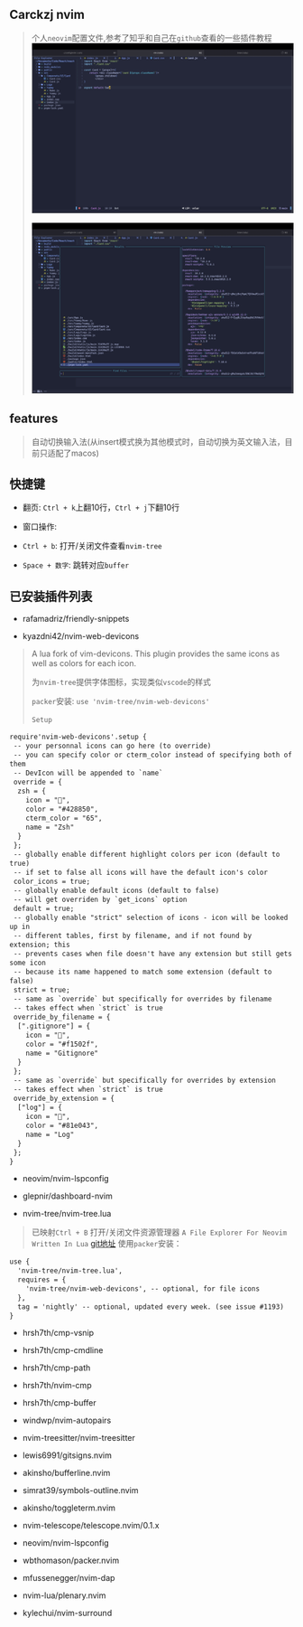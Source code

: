 ## Carckzj nvim

> 个人`neovim`配置文件,参考了知乎和自己在`github`查看的一些插件教程
> ![mynvim](./images/mynvim1.png)
> 
> ![mynvim](./images/mynvim2.png)

## features
> 自动切换输入法(从insert模式换为其他模式时，自动切换为英文输入法，目前只适配了macos)

## 快捷键

- 翻页: `Ctrl + k`上翻10行，`Ctrl + j`下翻10行

- 窗口操作: 

- `Ctrl + b`: 打开/关闭文件查看`nvim-tree`

- `Space + 数字`: 跳转对应`buffer`

## 已安装插件列表

- rafamadriz/friendly-snippets

- kyazdni42/nvim-web-devicons

> A lua fork of vim-devicons. This plugin provides the same icons as well as colors for each icon.
>
> 为`nvim-tree`提供字体图标，实现类似`vscode`的样式
>
> `packer`安装: `use 'nvim-tree/nvim-web-devicons'`
>
> `Setup`

```
require'nvim-web-devicons'.setup {
 -- your personnal icons can go here (to override)
 -- you can specify color or cterm_color instead of specifying both of them
 -- DevIcon will be appended to `name`
 override = {
  zsh = {
    icon = "",
    color = "#428850",
    cterm_color = "65",
    name = "Zsh"
  }
 };
 -- globally enable different highlight colors per icon (default to true)
 -- if set to false all icons will have the default icon's color
 color_icons = true;
 -- globally enable default icons (default to false)
 -- will get overriden by `get_icons` option
 default = true;
 -- globally enable "strict" selection of icons - icon will be looked up in
 -- different tables, first by filename, and if not found by extension; this
 -- prevents cases when file doesn't have any extension but still gets some icon
 -- because its name happened to match some extension (default to false)
 strict = true;
 -- same as `override` but specifically for overrides by filename
 -- takes effect when `strict` is true
 override_by_filename = {
  [".gitignore"] = {
    icon = "",
    color = "#f1502f",
    name = "Gitignore"
  }
 };
 -- same as `override` but specifically for overrides by extension
 -- takes effect when `strict` is true
 override_by_extension = {
  ["log"] = {
    icon = "",
    color = "#81e043",
    name = "Log"
  }
 };
}
```

- neovim/nvim-lspconfig

- glepnir/dashboard-nvim

- nvim-tree/nvim-tree.lua
> 已映射`Ctrl + B` 打开/关闭文件资源管理器
> `A File Explorer For Neovim Written In Lua`
> [git地址](https://github.com/nvim-tree/nvim-tree.lua)
> 使用`packer`安装：
```
use {
  'nvim-tree/nvim-tree.lua',
  requires = {
    'nvim-tree/nvim-web-devicons', -- optional, for file icons
  },
  tag = 'nightly' -- optional, updated every week. (see issue #1193)
}
```

- hrsh7th/cmp-vsnip

- hrsh7th/cmp-cmdline

- hrsh7th/cmp-path

- hrsh7th/nvim-cmp

- hrsh7th/cmp-buffer

- windwp/nvim-autopairs

- nvim-treesitter/nvim-treesitter

- lewis6991/gitsigns.nvim

- akinsho/bufferline.nvim

- simrat39/symbols-outline.nvim

- akinsho/toggleterm.nvim

- nvim-telescope/telescope.nvim/0.1.x

- neovim/nvim-lspconfig

- wbthomason/packer.nvim

- mfussenegger/nvim-dap

- nvim-lua/plenary.nvim

- kylechui/nvim-surround

